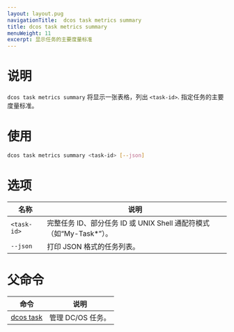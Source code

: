 ```yaml
---
layout: layout.pug
navigationTitle:  dcos task metrics summary
title: dcos task metrics summary
menuWeight: 11
excerpt: 显示任务的主要度量标准
---
```


# 说明

`dcos task metrics summary` 将显示一张表格，列出 `<task-id>`. 指定任务的主要度量标准。

# 使用

```bash
dcos task metrics summary <task-id> [--json]
```

# 选项

| 名称 | 说明 |
|---------|-------------|
| `<task-id>` | 完整任务 ID、部分任务 ID 或 UNIX Shell 通配符模式（如“My-Task*”）。|
| `--json`  | 打印 JSON 格式的任务列表。|

# 父命令

| 命令 | 说明 |
|---------|-------------|
| [dcos task](/mesosphere/dcos/cn/2.0/cli/command-reference/dcos-task/)   | 管理 DC/OS 任务。 |
